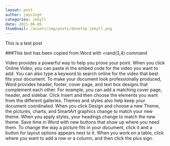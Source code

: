 ```yaml
---
layout: post
author: jays1ngh
categories: jekyll
date: 2021-06-05
thumbnail: /assets/img/posts/develop-jekyll.png
---
```

This is a test post

###This text has been copied from Word with =rand(3,4) command

Video provides a powerful way to help you prove your point. When you click Online Video, you can paste in the embed code for the video you want to add. You can also type a keyword to search online for the video that best fits your document. To make your document look professionally produced, Word provides header, footer, cover page, and text box designs that complement each other.
For example, you can add a matching cover page, header, and sidebar. Click Insert and then choose the elements you want from the different galleries. Themes and styles also help keep your document coordinated. When you click Design and choose a new Theme, the pictures, charts, and SmartArt graphics change to match your new theme.
When you apply styles, your headings change to match the new theme. Save time in Word with new buttons that show up where you need them. To change the way a picture fits in your document, click it and a button for layout options appears next to it. When you work on a table, click where you want to add a row or a column, and then click the plus sign.

